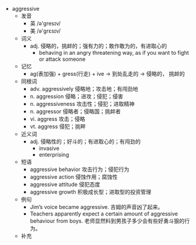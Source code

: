 - aggressive
  - 发音
    - 英 /ə'gresɪv/
    - 美 /ə'ɡrɛsɪv/
  - 词义
    - adj. 侵略的，挑衅的；强有力的；敢作敢为的，有进取心的
      - behaving in an angry threatening way, as if you want to fight or attack someone
  - 记忆
    - ag(表加强) + gress(行走) + ive → 到处乱走的 → 侵略的， 挑衅的
  - 同根词
    - adv. aggressively 侵略地；攻击地；有闯劲地
    - n. aggression 侵略；进攻；侵犯；侵害
    - n. aggressiveness 攻击性；侵犯；进取精神
    - n. aggressor 侵略者；侵略国；挑衅者
    - vi. aggress 攻击；侵略
    - vt. aggress 侵犯；挑畔
  - 近义词
    - adj. 侵略性的；好斗的；有进取心的；有闯劲的
      - invasive
      - enterprising
  - 短语
    - aggressive behavior 攻击行为；侵犯行为
    - aggressive action 侵蚀作用；腐蚀性
    - aggressive attitude 侵犯态度
    - aggressive growth 积极成长型；进取型的投资管理
  - 例句
    - Jim’s voice became aggressive. 吉姆的声音凶了起来。
    - Teachers apparently expect a certain amount of aggressive behaviour from boys. 老师显然料到男孩子多少会有些好勇斗狠的行为。
  - 补充